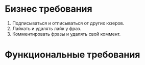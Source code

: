 # Бизнес требования
1. Подписываться и отписываться от других юзеров.
2. Лайкать и удалять лайк у фраз.
3. Комментировать фразы и удалять свой коммент.

# Функциональные требования
